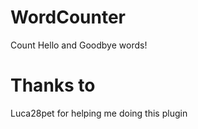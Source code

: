 # WordCounter

Count Hello and Goodbye words!

# Thanks to

Luca28pet for helping me doing this plugin
